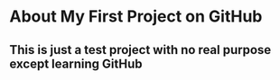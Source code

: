 # About My First Project on GitHub
## This is just a test project with no real purpose except learning GitHub
